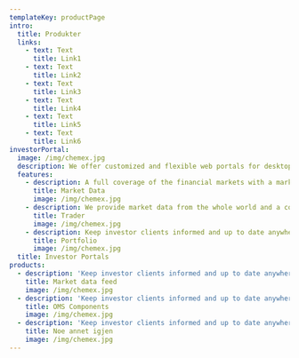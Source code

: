 ```yaml
---
templateKey: productPage
intro:
  title: Produkter
  links:
    - text: Text
      title: Link1
    - text: Text
      title: Link2
    - text: Text
      title: Link3
    - text: Text
      title: Link4
    - text: Text
      title: Link5
    - text: Text
      title: Link6
investorPortal:
  image: /img/chemex.jpg
  description: We offer customized and flexible web portals for desktop and mobile and can guide you in every step of the process, from design to development, testing and maintenance and operations. Whether you want a fully hosted and managed web trader, fund savings platform, portfolio reporting or market data information, OMS can help you get there.
  features:
    - description: A full coverage of the financial markets with a market data portal with live, streaming data with smart links to content.
      title: Market Data
      image: /img/chemex.jpg
    - description: We provide market data from the whole world and a connection to the broker house’s trading system.
      title: Trader
      image: /img/chemex.jpg
    - description: Keep investor clients informed and up to date anywhere and at any time.  Visualize exposure to different sectors and regions, risk allocation and performance.
      title: Portfolio
      image: /img/chemex.jpg
  title: Investor Portals
products:
  - description: 'Keep investor clients informed and up to date anywhere and at any time.  Visualize exposure to different sectors and regions, risk allocation and performance.'
    title: Market data feed
    image: /img/chemex.jpg
  - description: 'Keep investor clients informed and up to date anywhere and at any time.  Visualize exposure to different sectors and regions, risk allocation and performance.'
    title: OMS Components
    image: /img/chemex.jpg
  - description: 'Keep investor clients informed and up to date anywhere and at any time.  Visualize exposure to different sectors and regions, risk allocation and performance.'
    title: Noe annet igjen
    image: /img/chemex.jpg
---
```

